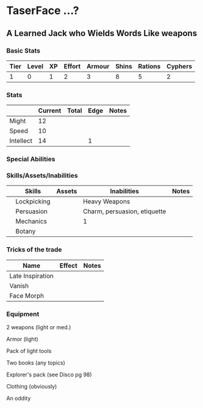 


# TaserFace ...?

## A Learned Jack who Wields Words Like weapons

### Basic Stats

| Tier| Level|XP|Effort| Armour | Shins| Rations| Cyphers|
---| --- | --- | --- | --- | --- | --- | ---
  1| 0 | 1 |   2     |  3     |8|5 | 2



### Stats
| | Current| Total| Edge | Notes|
--- | --- | --- | --- | --- 
Might | 12| | |
Speed|10 | | |
Intellect| 14| |1 |
### Special Abilities

### Skills/Assets/Inabilities
| | Skills| Assets| Inabilities | Notes|
--- | --- | --- | --- | --- 
| | Lockpicking ||Heavy Weapons |
||Persuasion | |Charm, persuasion, etiquette | |
|| Mechanics| |1 |
| | Botany| |

### Tricks of the trade

| Name| Effect | Notes |
--- | --- | --- |
Late Inspiration |     |      |
Vanish |     |      |
Face Morph|     |      |

### Equipment

2 weapons (light or med.)

Armor (light)

Pack of light tools

Two books (any topics)

Explorer's pack (see Disco pg 98)


Clothing (obviously)

An oddity
